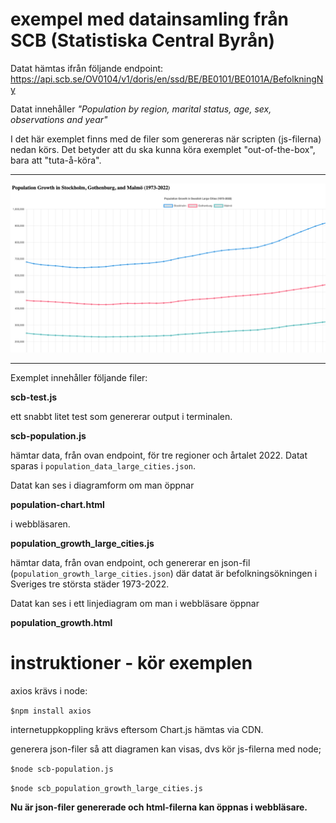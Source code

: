 # exempel med datainsamling från SCB (Statistiska Central Byrån)

Datat hämtas ifrån följande endpoint: https://api.scb.se/OV0104/v1/doris/en/ssd/BE/BE0101/BE0101A/BefolkningNy

Datat innehåller *"Population by region, marital status, age, sex, observations and year"*

I det här exemplet finns med de filer som genereras när scripten (js-filerna) nedan körs.
Det betyder att du ska kunna köra exemplet "out-of-the-box", bara att "tuta-å-köra".

---

![scb](https://github.com/mattische/exempel-datainsamling/blob/aa0626a5cf7353f9225248551e8034590f64af3d/images/scb_pop_growth.png)

---

Exemplet innehåller följande filer:

**scb-test.js**

ett snabbt litet test som genererar output i terminalen.

**scb-population.js**

hämtar data, från ovan endpoint, för tre regioner och årtalet 2022.
Datat sparas i `population_data_large_cities.json`.

Datat kan ses i diagramform om man öppnar 

**population-chart.html** 

i webbläsaren.

**population_growth_large_cities.js**

hämtar data, från ovan endpoint, och genererar en json-fil (`population_growth_large_cities.json`)
där datat är befolkningsökningen i Sveriges tre största städer 1973-2022.

Datat kan ses i ett linjediagram om man i webbläsare öppnar 

**population_growth.html**

# instruktioner - kör exemplen

axios krävs i node:

`$npm install axios`

internetuppkoppling krävs eftersom Chart.js hämtas via CDN.

generera json-filer så att diagramen kan visas, dvs kör js-filerna med node;

`$node scb-population.js`

`$node scb_population_growth_large_cities.js`

**Nu är json-filer genererade och html-filerna kan öppnas i webbläsare.**

